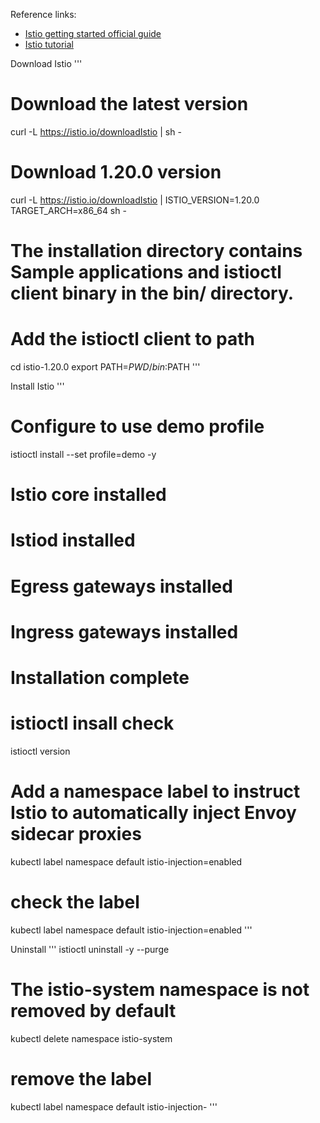 Reference links:

- [Istio getting started official guide](https://istio.io/latest/docs/setup/getting-started/)
- [Istio tutorial](https://medium.com/google-cloud/istio-service-mesh-101-part-1-3-f07a8fedeea8)


Download Istio
'''
# Download the latest version
curl -L https://istio.io/downloadIstio | sh -

# Download 1.20.0 version 
curl -L https://istio.io/downloadIstio | ISTIO_VERSION=1.20.0 TARGET_ARCH=x86_64 sh -

# The installation directory contains Sample applications and  istioctl client binary in the bin/ directory.
# Add the istioctl client to path
cd istio-1.20.0
export PATH=$PWD/bin:$PATH
'''

Install Istio
'''
# Configure to use demo profile 
istioctl install --set profile=demo -y
 # Istio core installed
 # Istiod installed
 # Egress gateways installed
 # Ingress gateways installed
 # Installation complete

# istioctl insall check 
istioctl version

# Add a namespace label to instruct Istio to automatically inject Envoy sidecar proxies
kubectl label namespace default istio-injection=enabled

# check the label
kubectl label namespace default istio-injection=enabled
'''

Uninstall
'''
istioctl uninstall -y --purge

# The istio-system namespace is not removed by default
kubectl delete namespace istio-system

# remove the label
kubectl label namespace default istio-injection-
'''

